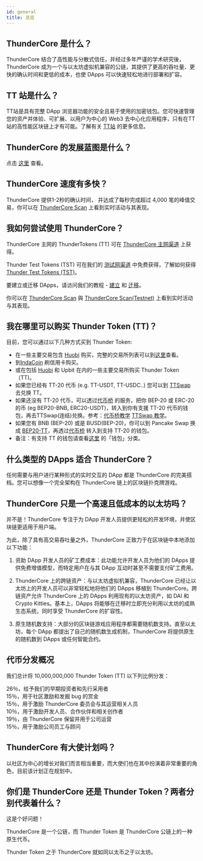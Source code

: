 ```yaml
---
id: general
title: 总览
---
```


## ThunderCore 是什么？
ThunderCore 结合了高性能与分散式信任，并经过多年严谨的学术研究後，ThunderCore 成为一个与以太坊虚拟机兼容的公链，其提供了更高的吞吐量、更快的确认时间和更低的成本，也使 DApps 可以快速轻松地进行部署和扩容。

## TT 站是什么？
TT站是具有完整 DApp 浏览器功能的安全且易于使用的加密钱包。您可快速管理您的资产并体验、可扩展、以用户为中心的 Web3 去中心化应用程序，只有在TT站的高性能区块链上才有可能。了解有关 [TT站](https://www.thundercore.com/thundercore-hub/?lang=zh-hans) 的更多信息。

## ThunderCore 的发展蓝图是什么？ 
点击 [这里](https://www.thundercore.com/roadmap/?lang=zh-hans) 查看。

## ThunderCore 速度有多快？ 
ThunderCore 提供1-2秒的确认时间， 并达成了每秒完成超过 4,000 笔的峰值交易，你可以在 [ThunderCore Scan](https://scan.thundercore.com) 上看到实时活动与其表现。

## 我如何尝试使用 ThunderCore？
ThunderCore 主网的 ThunderTokens (TT) 可在 [ThunderCore 主网渠道](https://faucet.thundercore.com) 上获得。

Thunder Test Tokens (TST) 可在我们的 [测试网渠道](https://faucet-testnet.thundercore.com/) 中免费获得，了解如何获得 [Thunder Test Tokens (TST)](get-tokens.md)。

要建立或迁移 DApps，请访问我们的教程 - [建立](deploy-your-own-game.md) 和 [迁移](migrate-to-thunder.md)。

你可以在 [ThunderCore Scan](https://scan.thundercore.com) 與 [ThunderCore Scan(Testnet)](https://scan-testnet.thundercore.com) 上看到实时活动与其表现。

## 我在哪里可以购买 Thunder Token (TT)？
目前，您可以通过以下几种方式买到  Thunder Token:
* 在一些主要交易包含 [Huobi](https://www.huobi.com/en-us/exchange/tt_usdt/) 购买，完整的交易所列表可以到[这里](https://coinmarketcap.com/currencies/thunder-token/markets/)查看。
* 到[IndaCoin](https://indacoin.io/buy-thundertoken-with-card) 刷信用卡购买。
* 或在包括 [Huobi](https://www.huobi.com/en-us/exchange/tt_usdt/) 和 Upbit 在内的一些主要交易所购买 Thunder Token（TT)。
* 如果您已经有 TT-20 代币 (e.g. TT-USDT, TT-USDC..) 您可以到 [TTSwap](https://ttswap.space/#/swap) 去兑换 TT。
* 如果还没有 TT-20 代币，可以透过[代币桥](https://bridge.thundercore.com/) 的服务，把你 BEP-20 或 ERC-20 的币 (eg BEP20-BNB, ERC20-USDT)，转入到你有支援 TT-20 代币的钱包，再去TTSwap(连结)兑换。参考：[代币桥教学](https://docs.thundercore.com/docs/ThunderStableCoinTutorial.pdf) [TTSwap 教学](https://support-center-cn.thundercore.com/docs/ttswap/)。
* 如果您有 BNB (BEP-20) 或是 BUSD(BEP-20)，你可以到 Pancake Swap 换成 [BEP20-TT](https://exchange.pancakeswap.finance/#/swap?inputCurrency=0x990e7154bb999faa9b2fa5ed29e822703311ea85&outputCurrency=0xe9e7cea3dedca5984780bafc599bd69add087d56)，再透过[代币桥](https://bridge.thundercore.com/bsc/) 转入到支持 TT-20 的钱包。
* 备注：有支持 TT 的钱包请查看[这里](https://www.thundercore.com/products-landing-page/?lang=zh-hans) 的「钱包」分类。

## 什么类型的 DApps 适合 ThunderCore？
任何需要与用户进行某种形式的实时交互的 DApp 都是 ThunderCore 的完美搭档。您可以想像一个完全架构在 ThunderCore 链上的区块链扑克牌游戏。

## ThunderCore 只是一个高速且低成本的以太坊吗？
并不是！ThunderCore 专注于为 DApp 开发人员提供更轻松的开发环境，并使区块链更适用于用户端。

为此，除了具有高交易吞吐量之外，ThunderCore 正致力于在区块链中本地添加以下功能：

1) 资助 DApp 开发人员的矿工费成本：此功能允许开发人员为他们的 DApps 提供免费增值模型，而特定用户在与其 DApp 互动时甚至不需要支付矿工费用。

2) ThunderCore 上的跨链资产：与以太坊虚拟机兼容，ThunderCore 已经让以太坊上的开发人员可以非常轻松地将他们的 DApps 移植到 ThunderCore。跨链资产允许 ThunderCore 上的 DApps 利用现有的以太坊资产，如 DAI 和 Crypto Kitties。基本上，DApps 将能够在迁移时立即充分利用以太坊的成熟生态系统，同时享受 ThunderCore 的扩容性。

3) 原生随机数支持：大部分的区块链游戏应用程序都需要随机数支持。直至以太坊，每个 DApp 都提出了自己的随机数生成机制，ThunderCore 将提供原生的随机数到 DApps 或任何智能合约。

## 代币分发概况
我们总计将 10,000,000,000 Thunder Token (TT) 以下列比例分发：

26％，给予我们的早期投资者和先行采用者<br>
15％，用于社区激励和发掘 bug 的赏金<br>
15％，用于激励 ThunderCore 委员会与其运营相关人员<br>
10％，用于激励开发人员、合作伙伴和相关创作者<br>
19％，由 ThunderCore 保留并用于公司运营<br>
15％，用于激励公司员工与顾问<br>

## ThunderCore 有大使计划吗？
以社区为中心的增长对我们而言相当重要，而大使们也在其中扮演着非常重要的角色，目前该计划正在规划中。

## 你们是 ThunderCore 还是 Thunder Token？两者分别代表着什么？
这是个好问题！

ThunderCore 是一个公链，而 Thunder Token 是 ThunderCore 公链上的一种原生代币。

Thunder Token 之于 ThunderCore 就如同以太币之于以太坊。
